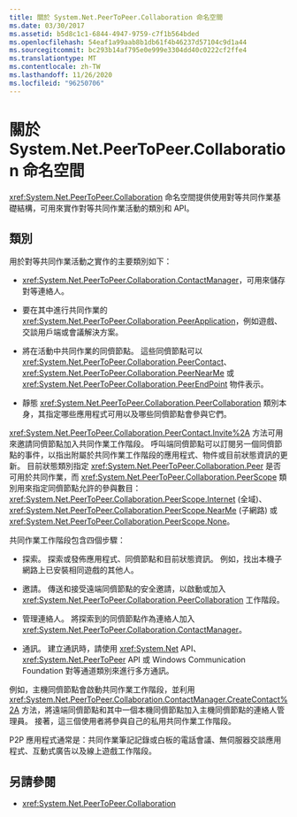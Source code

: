 ```yaml
---
title: 關於 System.Net.PeerToPeer.Collaboration 命名空間
ms.date: 03/30/2017
ms.assetid: b5d8c1c1-6844-4947-9759-c7f1b564bded
ms.openlocfilehash: 54eaf1a99aab8b1db61f4b46237d57104c9d1a44
ms.sourcegitcommit: bc293b14af795e0e999e3304dd40c0222cf2ffe4
ms.translationtype: MT
ms.contentlocale: zh-TW
ms.lasthandoff: 11/26/2020
ms.locfileid: "96250706"
---
```

# <a name="about-the-systemnetpeertopeercollaboration-namespace"></a>關於 System.Net.PeerToPeer.Collaboration 命名空間

<xref:System.Net.PeerToPeer.Collaboration> 命名空間提供使用對等共同作業基礎結構，可用來實作對等共同作業活動的類別和 API。  
  
## <a name="classes"></a>類別  

 用於對等共同作業活動之實作的主要類別如下：  
  
- <xref:System.Net.PeerToPeer.Collaboration.ContactManager>，可用來儲存對等連絡人。  
  
- 要在其中進行共同作業的 <xref:System.Net.PeerToPeer.Collaboration.PeerApplication>，例如遊戲、交談用戶端或會議解決方案。  
  
- 將在活動中共同作業的同儕節點。  這些同儕節點可以 <xref:System.Net.PeerToPeer.Collaboration.PeerContact>、<xref:System.Net.PeerToPeer.Collaboration.PeerNearMe> 或 <xref:System.Net.PeerToPeer.Collaboration.PeerEndPoint> 物件表示。  
  
- 靜態 <xref:System.Net.PeerToPeer.Collaboration.PeerCollaboration> 類別本身，其指定哪些應用程式可用以及哪些同儕節點會參與它們。  
  
 <xref:System.Net.PeerToPeer.Collaboration.PeerContact.Invite%2A> 方法可用來邀請同儕節點加入共同作業工作階段。  呼叫端同儕節點可以訂閱另一個同儕節點的事件，以指出附屬於共同作業工作階段的應用程式、物件或目前狀態資訊的更新。 目前狀態類別指定 <xref:System.Net.PeerToPeer.Collaboration.Peer> 是否可用於共同作業，而 <xref:System.Net.PeerToPeer.Collaboration.PeerScope> 類別用來指定同儕節點允許的參與數目：<xref:System.Net.PeerToPeer.Collaboration.PeerScope.Internet> (全域)、<xref:System.Net.PeerToPeer.Collaboration.PeerScope.NearMe> (子網路) 或 <xref:System.Net.PeerToPeer.Collaboration.PeerScope.None>。  
  
 共同作業工作階段包含四個步驟：  
  
- 探索。 探索或發佈應用程式、同儕節點和目前狀態資訊。  例如，找出本機子網路上已安裝相同遊戲的其他人。  
  
- 邀請。 傳送和接受遠端同儕節點的安全邀請，以啟動或加入 <xref:System.Net.PeerToPeer.Collaboration.PeerCollaboration> 工作階段。  
  
- 管理連絡人。 將探索到的同儕節點作為連絡人加入 <xref:System.Net.PeerToPeer.Collaboration.ContactManager>。  
  
- 通訊。 建立通訊時，請使用 <xref:System.Net> API、<xref:System.Net.PeerToPeer> API 或 Windows Communication Foundation 對等通道類別來進行多方通訊。  
  
 例如，主機同儕節點會啟動共同作業工作階段，並利用 <xref:System.Net.PeerToPeer.Collaboration.ContactManager.CreateContact%2A> 方法，將遠端同儕節點和其中一個本機同儕節點加入主機同儕節點的連絡人管理員。  接著，這三個使用者將參與自己的私用共同作業工作階段。  
  
 P2P 應用程式通常是：共同作業筆記記錄或白板的電話會議、無伺服器交談應用程式、互動式廣告以及線上遊戲工作階段。  
  
## <a name="see-also"></a>另請參閱

- <xref:System.Net.PeerToPeer.Collaboration>
